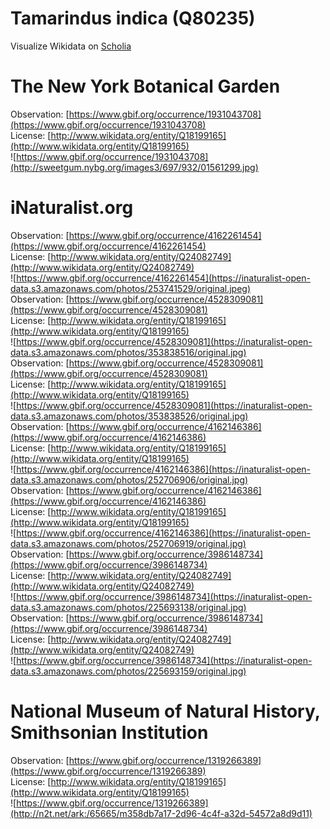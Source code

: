 
Tamarindus indica (Q80235)
==========================
  
Visualize Wikidata on [Scholia](https://scholia.toolforge.org/taxon/Q80235)
# The New York Botanical Garden
  
Observation: [https://www.gbif.org/occurrence/1931043708](https://www.gbif.org/occurrence/1931043708)  
License: [http://www.wikidata.org/entity/Q18199165](http://www.wikidata.org/entity/Q18199165)  
![https://www.gbif.org/occurrence/1931043708](http://sweetgum.nybg.org/images3/697/932/01561299.jpg)
# iNaturalist.org
  
Observation: [https://www.gbif.org/occurrence/4162261454](https://www.gbif.org/occurrence/4162261454)  
License: [http://www.wikidata.org/entity/Q24082749](http://www.wikidata.org/entity/Q24082749)  
![https://www.gbif.org/occurrence/4162261454](https://inaturalist-open-data.s3.amazonaws.com/photos/253741529/original.jpeg)  
Observation: [https://www.gbif.org/occurrence/4528309081](https://www.gbif.org/occurrence/4528309081)  
License: [http://www.wikidata.org/entity/Q18199165](http://www.wikidata.org/entity/Q18199165)  
![https://www.gbif.org/occurrence/4528309081](https://inaturalist-open-data.s3.amazonaws.com/photos/353838516/original.jpg)  
Observation: [https://www.gbif.org/occurrence/4528309081](https://www.gbif.org/occurrence/4528309081)  
License: [http://www.wikidata.org/entity/Q18199165](http://www.wikidata.org/entity/Q18199165)  
![https://www.gbif.org/occurrence/4528309081](https://inaturalist-open-data.s3.amazonaws.com/photos/353838526/original.jpg)  
Observation: [https://www.gbif.org/occurrence/4162146386](https://www.gbif.org/occurrence/4162146386)  
License: [http://www.wikidata.org/entity/Q18199165](http://www.wikidata.org/entity/Q18199165)  
![https://www.gbif.org/occurrence/4162146386](https://inaturalist-open-data.s3.amazonaws.com/photos/252706906/original.jpg)  
Observation: [https://www.gbif.org/occurrence/4162146386](https://www.gbif.org/occurrence/4162146386)  
License: [http://www.wikidata.org/entity/Q18199165](http://www.wikidata.org/entity/Q18199165)  
![https://www.gbif.org/occurrence/4162146386](https://inaturalist-open-data.s3.amazonaws.com/photos/252706919/original.jpg)  
Observation: [https://www.gbif.org/occurrence/3986148734](https://www.gbif.org/occurrence/3986148734)  
License: [http://www.wikidata.org/entity/Q24082749](http://www.wikidata.org/entity/Q24082749)  
![https://www.gbif.org/occurrence/3986148734](https://inaturalist-open-data.s3.amazonaws.com/photos/225693138/original.jpg)  
Observation: [https://www.gbif.org/occurrence/3986148734](https://www.gbif.org/occurrence/3986148734)  
License: [http://www.wikidata.org/entity/Q24082749](http://www.wikidata.org/entity/Q24082749)  
![https://www.gbif.org/occurrence/3986148734](https://inaturalist-open-data.s3.amazonaws.com/photos/225693159/original.jpg)
# National Museum of Natural History, Smithsonian Institution
  
Observation: [https://www.gbif.org/occurrence/1319266389](https://www.gbif.org/occurrence/1319266389)  
License: [http://www.wikidata.org/entity/Q18199165](http://www.wikidata.org/entity/Q18199165)  
![https://www.gbif.org/occurrence/1319266389](http://n2t.net/ark:/65665/m358db7a17-2d96-4c4f-a32d-54572a8d9d11)